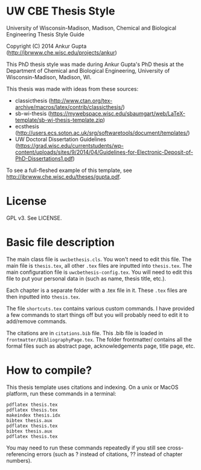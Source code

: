 UW CBE Thesis Style
==
University of Wisconsin-Madison, Madison, Chemical and Biological Engineering Thesis Style Guide

Copyright (C) 2014 Ankur Gupta (http://jbrwww.che.wisc.edu/projects/ankur)


This PhD thesis style was made during Ankur Gupta's PhD thesis at the
Department of Chemical and Biological Engineering, 
University of Wisconsin-Madison, Madison, WI. 

This thesis was made with ideas from these sources:

*  classicthesis (http://www.ctan.org/tex-archive/macros/latex/contrib/classicthesis/)
*  sb-wi-thesis (https://mywebspace.wisc.edu/sbaumgart/web/LaTeX-template/sb-wi-thesis-template.zip)
*  ecsthesis (http://users.ecs.soton.ac.uk/srg/softwaretools/document/templates/)
*  UW Doctoral Dissertation Guidelines (https://grad.wisc.edu/currentstudents/wp-content/uploads/sites/9/2014/04/Guidelines-for-Electronic-Deposit-of-PhD-Dissertations1.pdf)

To see a full-fleshed example of this template, see http://jbrwww.che.wisc.edu/theses/gupta.pdf.

License
==
GPL v3. See LICENSE. 


Basic file description
==

The main class file is `uwcbethesis.cls`. You won't need to edit this file. 
The main file is `thesis.tex`, all other `.tex` files are inputted into `thesis.tex`. 
The main configuration file is `uwcbethesis-config.tex`. You will need to edit this 
file to put your personal data in (such as name, thesis title, etc.). 

Each chapter is a separate folder with a .tex file in it. These `.tex` files are then 
inputted into `thesis.tex`. 

The file `shortcuts.tex` contains various custom commands. I have provided a few commands 
to start things off but you will probably need to edit it to add/remove commands. 

The citations are in `citations.bib` file. This .bib file is loaded in 
`frontmatter/BibliographyPage.tex`. The folder frontmatter/ contains all the formal files 
such as abstract page, acknowledgements page, title page, etc. 


How to compile?
==

This thesis template uses citations and indexing. On a unix or MacOS platform, run these commands 
in a terminal:

```shell
pdflatex thesis.tex
pdflatex thesis.tex
makeindex thesis.idx
bibtex thesis.aux
pdflatex thesis.tex
bibtex thesis.aux
pdflatex thesis.tex
```

You may need to run these commands repeatedly if you still see cross-referencing errors (such 
as ? instead of citations, ?? instead of chapter numbers). 









